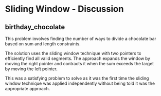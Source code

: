 # Sliding Window - Discussion

## birthday_chocolate
This problem involves finding the number of ways to divide a chocolate bar based on sum and length constraints. 

The solution uses the sliding window technique with two pointers to efficiently find all valid segments. The approach expands the window by moving the right pointer and contracts it when the sum exceeds the target by moving the left pointer. 

This was a satisfying problem to solve as it was the first time the sliding window technique was applied independently without being told it was the appropriate approach.